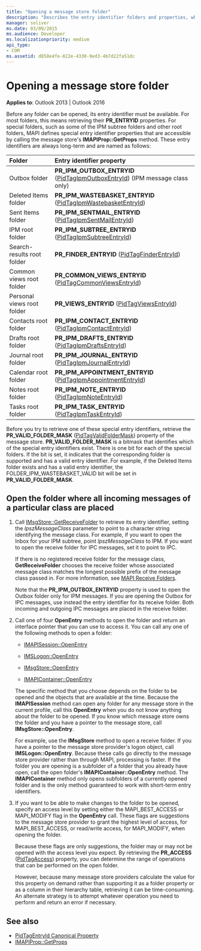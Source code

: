```yaml
---
title: "Opening a message store folder"
description: "Describes the entry identifier folders and properties, which must be available before any folder can be opened."
manager: soliver
ms.date: 03/09/2015
ms.audience: Developer
ms.localizationpriority: medium
api_type:
- COM
ms.assetid: d858e4fe-822e-4330-9ed3-4b7d22fa51dc
---
```


# Opening a message store folder

**Applies to**: Outlook 2013 | Outlook 2016 
  
Before any folder can be opened, its entry identifier must be available. For most folders, this means retrieving their **PR_ENTRYID** properties. For special folders, such as some of the IPM subtree folders and other root folders, MAPI defines special entry identifier properties that are accessible by calling the message store's **IMAPIProp::GetProps** method. These entry identifiers are always long-term and are named as follows: 
  
|**Folder**|**Entry identifier property**|
|:-----|:-----|
|Outbox folder  <br/> |**PR_IPM_OUTBOX_ENTRYID** ([PidTagIpmOutboxEntryId](pidtagipmoutboxentryid-canonical-property.md)) (IPM message class only)  <br/> |
|Deleted Items folder  <br/> |**PR_IPM_WASTEBASKET_ENTRYID** ([PidTagIpmWastebasketEntryId](pidtagipmwastebasketentryid-canonical-property.md))  <br/> |
|Sent Items folder  <br/> |**PR_IPM_SENTMAIL_ENTRYID** ([PidTagIpmSentMailEntryId](pidtagipmsentmailentryid-canonical-property.md))  <br/> |
|IPM root folder  <br/> |**PR_IPM_SUBTREE_ENTRYID** ([PidTagIpmSubtreeEntryId](pidtagipmsubtreeentryid-canonical-property.md))  <br/> |
|Search-results root folder  <br/> |**PR_FINDER_ENTRYID** ([PidTagFinderEntryId](pidtagfinderentryid-canonical-property.md))  <br/> |
|Common views root folder  <br/> |**PR_COMMON_VIEWS_ENTRYID** ([PidTagCommonViewsEntryId](pidtagcommonviewsentryid-canonical-property.md))  <br/> |
|Personal views root folder  <br/> |**PR_VIEWS_ENTRYID** ([PidTagViewsEntryId](pidtagviewsentryid-canonical-property.md))  <br/> |
|Contacts root folder  <br/> |**PR_IPM_CONTACT_ENTRYID** ([PidTagIpmContactEntryId](pidtagipmcontactentryid-canonical-property.md))  <br/> |
|Drafts root folder  <br/> |**PR_IPM_DRAFTS_ENTRYID** ([PidTagIpmDraftsEntryId](pidtagipmdraftsentryid-canonical-property.md))  <br/> |
|Journal root folder  <br/> |**PR_IPM_JOURNAL_ENTRYID** ([PidTagIpmJournalEntryId](pidtagipmjournalentryid-canonical-property.md))  <br/> |
|Calendar root folder  <br/> |**PR_IPM_APPOINTMENT_ENTRYID** ([PidTagIpmAppointmentEntryId](pidtagipmappointmententryid-canonical-property.md))  <br/> |
|Notes root folder  <br/> |**PR_IPM_NOTE_ENTRYID** ([PidTagIpmNoteEntryId](pidtagipmnoteentryid-canonical-property.md))  <br/> |
|Tasks root folder  <br/> |**PR_IPM_TASK_ENTRYID** ([PidTagIpmTaskEntryId](pidtagipmtaskentryid-canonical-property.md))  <br/> |
   
Before you try to retrieve one of these special entry identifiers, retrieve the **PR\_VALID_FOLDER_MASK** ([PidTagValidFolderMask](pidtagvalidfoldermask-canonical-property.md)) property of the message store. **PR\_VALID_FOLDER_MASK** is a bitmask that identifies which of the special entry identifiers exist. There is one bit for each of the special folders. If the bit is set, it indicates that the corresponding folder is supported and has a valid entry identifier. For example, if the Deleted Items folder exists and has a valid entry identifier, the FOLDER\_IPM_WASTEBASKET_VALID bit will be set in **PR_VALID_FOLDER_MASK**. 
  
## Open the folder where all incoming messages of a particular class are placed
  
1. Call [IMsgStore::GetReceiveFolder](imsgstore-getreceivefolder.md) to retrieve its entry identifier, setting the  _lpszMessageClass_ parameter to point to a character string identifying the message class. For example, if you want to open the Inbox for your IPM subtree, point  _lpszMessageClass_ to IPM. If you want to open the receive folder for IPC messages, set it to point to IPC. 

   If there is no registered receive folder for the message class, **GetReceiveFolder** chooses the receive folder whose associated message class matches the longest possible prefix of the message class passed in. For more information, see [MAPI Receive Folders](mapi-receive-folders.md). 
   
   Note that the **PR_IPM_OUTBOX_ENTRYID** property is used to open the Outbox folder only for IPM messages. If you are opening the Outbox for IPC messages, use instead the entry identifier for its receive folder. Both incoming and outgoing IPC messages are placed in the receive folder. 
    
2. Call one of four **OpenEntry** methods to open the folder and return an interface pointer that you can use to access it. You can call any one of the following methods to open a folder: 
    
   - [IMAPISession::OpenEntry](imapisession-openentry.md)
    
   - [IMSLogon::OpenEntry](imslogon-openentry.md)
    
   - [IMsgStore::OpenEntry](imsgstore-openentry.md)
    
   - [IMAPIContainer::OpenEntry](imapicontainer-openentry.md)
    
   The specific method that you choose depends on the folder to be opened and the objects that are available at the time. Because the **IMAPISession** method can open any folder for any message store in the current profile, call this **OpenEntry** when you do not know anything about the folder to be opened. If you know which message store owns the folder and you have a pointer to the message store, call **IMsgStore::OpenEntry**. 
    
   For example, use the **IMsgStore** method to open a receive folder. If you have a pointer to the message store provider's logon object, call **IMSLogon::OpenEntry**. Because these calls go directly to the message store provider rather than through MAPI, processing is faster. If the folder you are opening is a subfolder of a folder that you already have open, call the open folder's **IMAPIContainer::OpenEntry** method. The **IMAPIContainer** method only opens subfolders of a currently opened folder and is the only method guaranteed to work with short-term entry identifiers. 
    
3. If you want to be able to make changes to the folder to be opened, specify an access level by setting either the MAPI\_BEST\_ACCESS or MAPI\_MODIFY flag in the **OpenEntry** call. These flags are suggestions to the message store provider to grant the highest level of access, for MAPI\_BEST\_ACCESS, or read/write access, for MAPI\_MODIFY, when opening the folder. 

   Because these flags are only suggestions, the folder may or may not be opened with the access level you expect. By retrieving the **PR_ACCESS** ([PidTagAccess](pidtagaccess-canonical-property.md)) property, you can determine the range of operations that can be performed on the open folder. 
    
   However, because many message store providers calculate the value for this property on demand rather than supporting it as a folder property or as a column in their hierarchy table, retrieving it can be time-consuming. An alternate strategy is to attempt whatever operation you need to perform and return an error if necessary.
    
## See also

- [PidTagEntryId Canonical Property](pidtagentryid-canonical-property.md) 
- [IMAPIProp::GetProps](imapiprop-getprops.md)

